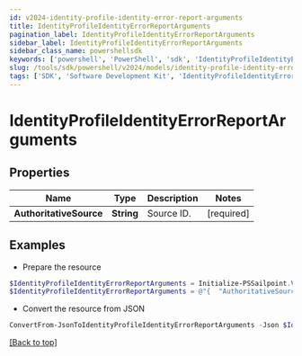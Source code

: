 ```yaml
---
id: v2024-identity-profile-identity-error-report-arguments
title: IdentityProfileIdentityErrorReportArguments
pagination_label: IdentityProfileIdentityErrorReportArguments
sidebar_label: IdentityProfileIdentityErrorReportArguments
sidebar_class_name: powershellsdk
keywords: ['powershell', 'PowerShell', 'sdk', 'IdentityProfileIdentityErrorReportArguments', 'V2024IdentityProfileIdentityErrorReportArguments'] 
slug: /tools/sdk/powershell/v2024/models/identity-profile-identity-error-report-arguments
tags: ['SDK', 'Software Development Kit', 'IdentityProfileIdentityErrorReportArguments', 'V2024IdentityProfileIdentityErrorReportArguments']
---
```



# IdentityProfileIdentityErrorReportArguments

## Properties

Name | Type | Description | Notes
------------ | ------------- | ------------- | -------------
**AuthoritativeSource** | **String** | Source ID. | [required]

## Examples

- Prepare the resource
```powershell
$IdentityProfileIdentityErrorReportArguments = Initialize-PSSailpoint.V2024IdentityProfileIdentityErrorReportArguments  -AuthoritativeSource 1234sourceId5678902
$IdentityProfileIdentityErrorReportArguments = @"{  "AuthoritativeSource": "1234sourceId5678902" }"@
```

- Convert the resource from JSON
```powershell
ConvertFrom-JsonToIdentityProfileIdentityErrorReportArguments -Json $IdentityProfileIdentityErrorReportArguments
```


[[Back to top]](#) 

